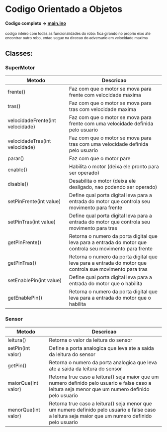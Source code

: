 # Codigo Orientado a Objetos

#### Codigo completo -> [main.ino](https://github.com/CodyKoInABox/sumoRobot/blob/main/arduino/OOP/main.ino)
<sub>codigo inteiro com todas as funcionalidades do robo: fica girando no proprio eixo ate encontrar outro robo, entao segue na direcao do adversario em velocidade maxima</sub>

## Classes:

### SuperMotor

| Metodo                           | Descricao                                                                                                 |
|----------------------------------|-----------------------------------------------------------------------------------------------------------|
| frente()                         | Faz com que o motor se mova para frente com velocidade maxima                                             |
| tras()                           | Faz com que o motor se mova para tras com velocidade maxima                                               |
| velocidadeFrente(int velocidade) | Faz com que o motor se mova para frente com uma velocidade definida pelo usuario                          |
| velocidadeTras(int velocidade)   | Faz com que o motor se mova para tras com uma velocidade definida pelo usuario                            |
| parar()                          | Faz com que o motor pare                                                                                  |
| enable()                         | Habilita o motor (deixa ele pronto para ser operado)                                                      |
| disable()                        | Desabilita o motor (deixa ele desligado, nao podendo ser operado)                                         |
| setPinFrente(int value)          | Define qual porta digital leva para a entrada do motor que controla seu movimento para frente             |
| setPinTras(int value)            | Define qual porta digital leva para a entrada do motor que controla seu movimento para tras               |
| getPinFrente()                   | Retorna o numero da porta digital que leva para a entrada do motor que controla seu movimento para frente |
| getPinTras()                     | Retorna o numero da porta digital que leva para a entrada do motor que controla sue movimento para tras   |
| setEnablePin(int value)          | Define qual porta digital leva para a entrada do motor que o habilita                                     |
| getEnablePin()                   | Retorna o numero da porta digital que leva para a entrada do motor que o habilita                         |


### Sensor

| Metodo              | Descricao                                                                                                                                          |
|---------------------|----------------------------------------------------------------------------------------------------------------------------------------------------|
| leitura()           | Retorna o valor da leitura do sensor                                                                                                               |
| setPin(int valor)   | Define a porta analogica que leva ate a saida da leitura do sensor                                                                                 |
| getPin()            | Retorna o numero da porta analogica que leva ate a saida da leitura do sensor                                                                      |
| maiorQue(int valor) | Retorna true caso a leitura() seja maior que um numero definido pelo usuario e false caso a leitura seja menor que um numero definido pelo usuario |
| menorQue(int valor) | Retorna true caso a leitura() seja menor que um numero definido pelo usuario e false caso a leitura seja maior que um numero definido pelo usuario |
